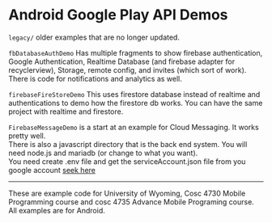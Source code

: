 # Android Google Play API Demos

`legacy/` older examples that are no longer updated.

`fbDatabaseAuthDemo` Has multiple fragments to show firebase authentication, Google Authentication, Realtime Database (and firebase adapter for recyclerview), Storage, remote config, and invites (which sort of work).  There is code for notifications and analytics as well.

`firebaseFireStoreDemo` This uses firestore database instead of realtime and authentications to demo how the firestore db works.  You can have the same project with realtime and firestore. 

`FirebaseMessageDemo` is a start at an example for Cloud Messaging.  It works pretty well.  
There is also a javascript directory that is the back end system.  You will need node.js and mariadb (or change to what you want).  
You need create .env file and get the serviceAccount.json file from you google account [seek here](https://firebase.google.com/docs/cloud-messaging/migrate-v1)



---

These are example code for University of Wyoming, Cosc 4730 Mobile Programming course and cosc 4735 Advance Mobile Programing course. 
All examples are for Android.

